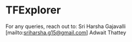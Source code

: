 # TFExplorer



For any queries, reach out to:
Sri Harsha Gajavalli [mailto:sriharsha.g15@gmail.com]
Adwait Thattey
